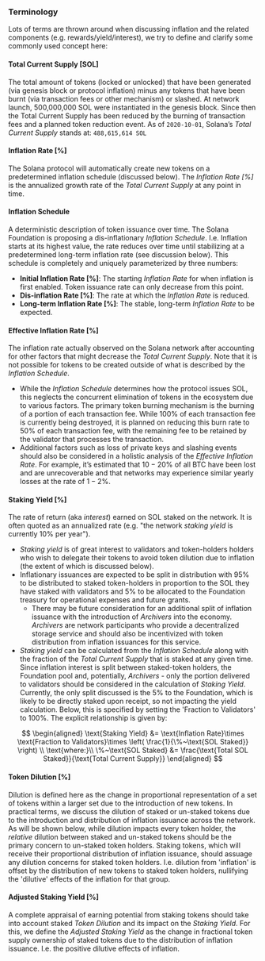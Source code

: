 ### Terminology 

Lots of terms are thrown around when discussing inflation and the related components (e.g. rewards/yield/interest), we try to define and clarify some commonly used concept here:

#### Total Current Supply [SOL]
The total amount of tokens (locked or unlocked) that have been generated (via genesis block or protocol inflation) minus any tokens that have been burnt (via transaction fees or other mechanism) or slashed. At network launch, 500,000,000 SOL were instantiated in the genesis block. Since then the Total Current Supply has been reduced by the burning of transaction fees and a planned token reduction event. As of `2020-10-01`, Solana’s *Total Current Supply* stands at: `488,615,614 SOL`


#### Inflation Rate [%]
The Solana protocol will automatically create new tokens on a predetermined inflation schedule (discussed below). The *Inflation Rate [%]* is the annualized growth rate of the *Total Current Supply* at any point in time.


#### Inflation Schedule
A deterministic description of token issuance over time. The Solana Foundation is proposing a dis-inflationary *Inflation Schedule*. I.e. Inflation starts at its highest value, the rate reduces over time until stabilizing at a predetermined long-term inflation rate (see discussion below). This schedule is completely and uniquely parameterized by three numbers:

- **Initial Inflation Rate [%]**: The starting *Inflation Rate* for when inflation is first enabled. Token issuance rate can only decrease from this point. 
- **Dis-inflation Rate [%]**: The rate at which the *Inflation Rate* is reduced.
- **Long-term Inflation Rate [%]**: The stable, long-term *Inflation Rate* to be expected.


#### Effective Inflation Rate [%]
The inflation rate actually observed on the Solana network after accounting for other factors that might decrease the *Total Current Supply*. Note that it is not possible for tokens to be created outside of what is described by the *Inflation Schedule*.  

- While the *Inflation Schedule* determines how the protocol issues SOL, this neglects the concurrent elimination of tokens in the ecosystem due to various factors. The primary token burning mechanism is the burning of a portion of each transaction fee. While $100\%$ of each transaction fee is currently being destroyed, it is planned on reducing this burn rate to $50\%$ of each transaction fee, with the remaining fee to be retained by the validator that processes the transaction.
- Additional factors such as loss of private keys and slashing events should also be considered in a holistic analysis of the *Effective Inflation Rate*. For example, it’s estimated that $10-20\%$ of all BTC have been lost and are unrecoverable and that networks may experience similar yearly losses at the rate of $1-2\%$.

#### Staking Yield [%]
The rate of return (aka *interest*) earned on SOL staked on the network. It is often quoted as an annualized rate (e.g. "the network *staking yield* is currently $10\%$ per year").
- *Staking yield* is of great interest to validators and token-holders holders who wish to delegate their tokens to avoid token dilution due to inflation (the extent of which is discussed below).
- Inflationary issuances are expected to be split in distribution with 95% to be distributed to staked token-holders in proportion to the SOL they have staked with validators and 5% to be allocated to the Foundation treasury for operational expenses and future grants.
    - There may be future consideration for an additional split of inflation issuance with the introduction of *Archivers* into the economy. *Archivers* are network participants who provide a decentralized storage service and should also be incentivized with token distribution from inflation issuances for this service.
- *Staking yield* can be calculated from the *Inflation Schedule* along with the fraction of the *Total Current Supply* that is staked at any given time. Since inflation interest is split between staked-token holders, the Foundation pool and, potentially, *Archivers* - only the portion delivered to validators should be considered in the calculation of *Staking Yield*. Currently, the only split discussed is the $5\%$ to the Foundation, which is likely to be directly staked upon receipt, so not impacting the yield calculation. Below, this is specified by setting the 'Fraction to Validators' to $100\%$. The explicit relationship is given by:

$$
\begin{aligned}
\text{Staking Yield} &= \text{Inflation Rate}\times \text{Fraction to Validators}\times \left( \frac{1}{\%~\text{SOL Staked}} \right) \\
\text{where:}\\
\%~\text{SOL Staked} &= \frac{\text{Total SOL Staked}}{\text{Total Current Supply}}
\end{aligned}
$$


#### Token Dilution [%]

Dilution is defined here as the change in proportional representation of a set of tokens within a larger set due to the introduction of new tokens. In practical terms, we discuss the dilution of staked or un-staked tokens due to the introduction and distribution of inflation issuance across the network. As will be shown below, while dilution impacts every token holder, the *relative* dilution between staked and un-staked tokens should be the primary concern to un-staked token holders. Staking tokens, which will receive their proportional distribution of inflation issuance, should assuage any dilution concerns for staked token holders. I.e. dilution from 'inflation' is offset by the distribution of new tokens to staked token holders, nullifying the 'dilutive' effects of the inflation for that group.

#### Adjusted Staking Yield [%]

A complete appraisal of earning potential from staking tokens should take into account staked *Token Dilution* and its impact on the *Staking Yield*. For this, we define the *Adjusted Staking Yield* as the change in fractional token supply ownership of staked tokens due to the distribution of inflation issuance. I.e. the positive dilutive effects of inflation. 